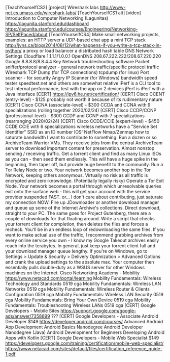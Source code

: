 [TeachYourselfCS2] [project] Wireshark labs
  http://www-net.cs.umass.edu/wireshark-labs/
[TeachYourselfCS1 alt] [video] Introduction to Computer Networking (Lagunitas)
  https://lagunita.stanford.edu/dashboard
  https://lagunita.stanford.edu/courses/Engineering/Networking-SP/SelfPaced/about
[TeachYourselfCS4] Make small networking projects, examples:
  an HTTP server
  a UDP-based chat app
  a mini TCP stack
    http://jvns.ca/blog/2014/08/12/what-happens-if-you-write-a-tcp-stack-in-python/
  a proxy or load balancer
  a distributed hash table
DNS Network Settings
  Cloudflare 1.1.1.1/1.0.0.1
  OpenDNS 208.67.222.222/208.67.220.220
  Google 8.8.8.8/8.8.4.4
Key Network troubleshooting software
  Packet sniffer/protocol analyzer - general network traffic/specific protocol traffic
    Wireshark
    TCP Dump (for TCP connections)
    tcpdump (for linux)
  Port scanner - for security
    Angry IP Scanner (for Windows)
  bandwidth speed tester
    speedtest.net and others are somewhat relative
    iPerf is a CLI tool to test internal performance, test with the app on 2 devices
    jPerf is iPerf with a Java interface
[CERT] https://ipv6.he.net/certification/
[CERT] Cisco CCENT (entry-level) - $125
  probably not worth it because of its rudimentary nature
[CERT] Cisco CCNA (associate-level) - $300
  CCDA and CCNA with 9 specializations (rolling together 2020/02/24)
[CERT] Cisco CCDP/CCNP (professional-level) - $300
  CCDP and CCNP with 7 specializations (rearranging 2020/02/24)
[CERT] Cisco CCDE/CCIE (expert-level) - $450
  CCDE
  CCIE with 6 specializations
wireless networks have a "Service Set Identifier" SSID as an ID number
IOS' NetFlow
Nmap/Zenmap
how to saturate bandwidth
  I want to contribute to something:
  Run a dozen or so ArchiveTeam Warrior VMs. They receive jobs from the central ArchiveTeam server to download important content for preservation. Almost nonstop sending / receiving traffic.
  Get a torrent client and find as many Linux ISOs as you can - then seed them endlessly. This will have a huge spike in the beginning, then taper off, but provide huge benefit to the community.
  Run a Tor Relay Node or two. Your network becomes another hop in the Tor Network, keeping others anonymous. Virtually no risk as all traffic is encrypted and zero-knowledge.
  (Potentially legally risky)
  Operate a Tor Exit Node. Your network becomes a portal through which unresolvable queries exit onto the surface web - this will get your account with the service provider suspended FAST.
  or...
  I don't care about contributing, just saturate my connection NOW:
  Fire up JDownloader or another download manager and queue up some of the Internet Archive's collections. Direct download, straight to your PC. The same goes for Project Gutenberg, there are a couple of downloads for that floating around.
  Write a script that checks your torrent client for completion, then deletes the files and forces a recheck. You'll be in an endless loop of redownloading the same files.
  If you want to make actual use of the traffic, I recommend grabbing archives from every online service you own - I know my Google Takeout archives easily reach into the terabytes.
  In general, just keep your torrent client full and your download manager queue lengthy. If you're on Windows, go to Settings > Update & Security > Delivery Optimization > Advanced Options and crank the upload settings to the absolute max. Your computer then essentially pulls double-duty as a WSUS server for other Windows machines on the Internet.
Cisco Networking Academy - Mobility
  https://www.netacad.com/portal/learning
  Mobility Fundamentals: Wireless Technology and Standards 0519 cga
  Mobility Fundamentals: Wireless LAN Networks 0519 cga
  Mobility Fundamentals: Wireless Router & Clients Configuration 0519 cga
  Mobility Fundamentals: Wireless LAN Security 0519 cga
  Mobility Fundamentals: Bring Your Own Device 0519 cga
  Mobility Fundamentals: Troubleshooting Wireless LANs 0519 cga
[CERT] Google Developers - Mobile Sites
  https://support.google.com/google-ads/answer/7358899
  ???
[CERT] Google Developers - Associate Android Developer 
  $149
  https://developer.android.com/courses/
  Advanced Android App Development
  Android Basics Nanodegree
  Android Developer Nanodegree (Java)
  Android Development for Beginners
  Developing Android Apps with Kotlin
[CERT] Google Developers - Mobile Web Specialist
  $149
  https://developers.google.com/training/certification/mobile-web-specialist/
https://www.netacad.com/sites/default/files/certification_reference_guide-1.pdf
